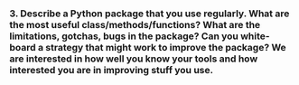 ### 3. Describe a Python package that you use regularly. What are the most useful class/methods/functions? What are the limitations, gotchas, bugs in the package? Can you white-board a strategy that might work to improve the package? We are interested in how well you know your tools and how interested you are in improving stuff you use.

